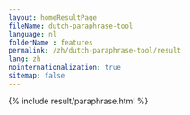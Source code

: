 ```yaml
---
layout: homeResultPage
fileName: dutch-paraphrase-tool
language: nl
folderName : features
permalink: /zh/dutch-paraphrase-tool/result
lang: zh
nointernationalization: true
sitemap: false
---
```

{% include result/paraphrase.html %}

<script src="/js/result/paraprashing.js" data-foldername="{{page.folderName}}" data-lang="{{page.lang}}"></script>